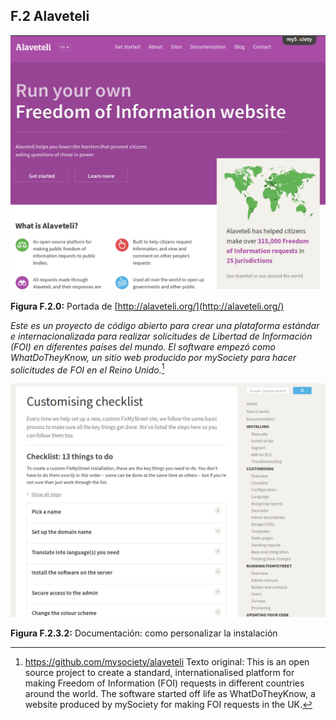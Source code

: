 ## F.2 Alaveteli

![image alt text](image_0.png)

**Figura F.2.0:** Portada de [http://alaveteli.org/](http://alaveteli.org/) 

*Este es un proyecto de código abierto para crear una plataforma estándar e internacionalizada para realizar solicitudes de Libertad de Información (FOI) en diferentes países del mundo. El software empezó como WhatDoTheyKnow, un sitio web producido por mySociety para hacer solicitudes de FOI en el Reino Unido.*[^1]

![image alt text](image_2.png)

**Figura F.2.3.2:** Documentación: como personalizar la instalación 

[^1]: https://github.com/mysociety/alaveteli
Texto original: This is an open source project to create a standard, internationalised platform for making Freedom of Information (FOI) requests in different countries around the world. The software started off life as WhatDoTheyKnow, a website produced by mySociety for making FOI requests in the UK.
